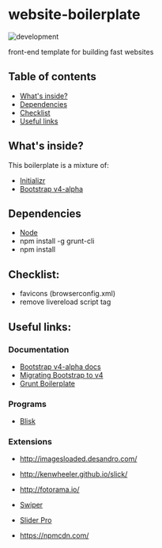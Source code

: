 # website-boilerplate
![development](https://img.shields.io/badge/development-active-4CD80A.svg)

front-end template for building fast websites

## Table of contents

- [What's inside?](#whats-inside?)
- [Dependencies](#dependencies)
- [Checklist](#checklist)
- [Useful links](#useful-links)

## What's inside?
This boilerplate is a mixture of:

- [Initializr](http://www.initializr.com/)
- [Bootstrap v4-alpha](https://github.com/twbs/bootstrap)

## Dependencies

- [Node](https://nodejs.org/en/download/)
- npm install -g grunt-cli
- npm install

## Checklist:

- favicons (browserconfig.xml)
- remove livereload script tag

## Useful links:

### Documentation

- [Bootstrap v4-alpha docs](http://v4-alpha.getbootstrap.com/getting-started/introduction/)
- [Migrating Bootstrap to v4](http://v4-alpha.getbootstrap.com/migration/)
- [Grunt Boilerplate](http://www.integralist.co.uk/posts/grunt-boilerplate.html)

### Programs

- [Blisk](https://blisk.io)

### Extensions
- http://imagesloaded.desandro.com/
- http://kenwheeler.github.io/slick/
- http://fotorama.io/
- [Swiper](https://github.com/nolimits4web/Swiper)
- [Slider Pro](https://github.com/bqworks/slider-pro/)

- https://npmcdn.com/